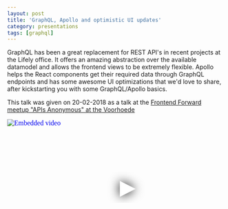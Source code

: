 ```yaml
---
layout: post
title: 'GraphQL, Apollo and optimistic UI updates'
category: presentations
tags: [graphql]
---
```


GraphQL has been a great replacement for REST API's in recent projects at the Lifely office. It offers an amazing abstraction over the available datamodel and allows the frontend views to be extremely flexible. Apollo helps the React components get their required data through GraphQL endpoints and has some awesome UI optimizations that we'd love to share, after kickstarting you with some GraphQL/Apollo basics.

This talk was given on 20-02-2018 as a talk at the [Frontend Forward meetup "APIs Anonymous" at the Voorhoede](https://www.meetup.com/Front-end-Forward/events/242532650/)

<iframe
  width="560"
  height="315"
  src="https://www.youtube.com/embed/atd4lUiyfnU"
  srcdoc="<style>*{padding:0;margin:0;overflow:hidden}html,body{height:100%}img,span{position:absolute;width:100%;top:0;bottom:0;margin:auto}span{height:1.5em;text-align:center;font:48px/1.5 sans-serif;color:white;text-shadow:0 0 0.5em black}</style><a href=https://www.youtube.com/embed/atd4lUiyfnU?autoplay=1><img src=https://img.youtube.com/vi/atd4lUiyfnU/hqdefault.jpg alt='Embedded video'><span>▶</span></a>"
  frameborder="0"
  allow="accelerometer; autoplay; encrypted-media; gyroscope; picture-in-picture"
  allowfullscreen
  title="Embedded video"
></iframe>
